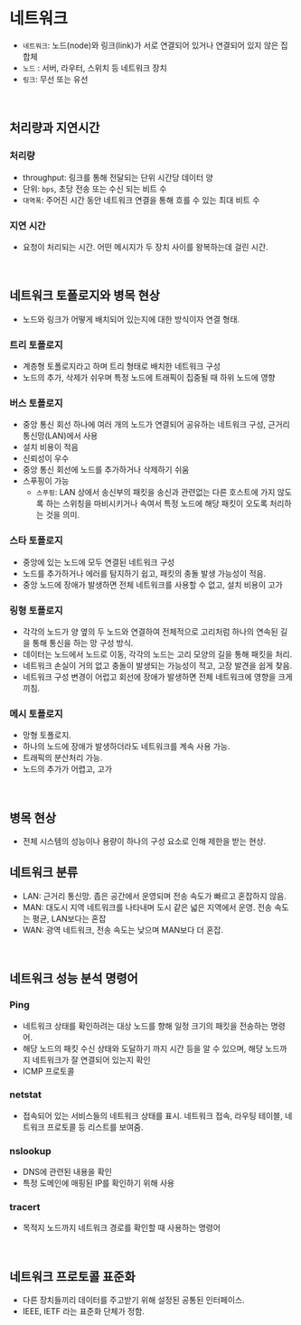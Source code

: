 # 네트워크

- `네트워크`: 노드(node)와 링크(link)가 서로 연결되어 있거나 연결되어 있지 않은 집합체
- `노드` : 서버, 라우터, 스위치 등 네트워크 장치
- `링크`: 무선 또는 유선

<br />

## 처리량과 지연시간
### 처리량
- throughput: 링크를 통해 전달되는 단위 시간당 데이터 양
- 단위: `bps`, 초당 전송 또는 수신 되는 비트 수
- `대역폭`: 주어진 시간 동안 네트워크 연결을 통해 흐를 수 있는 최대 비트 수

### 지연 시간
- 요청이 처리되는 시간. 어떤 메시지가 두 장치 사이를 왕복하는데 걸린 시간.

<br />

## 네트워크 토폴로지와 병목 현상
- 노드와 링크가 어떻게 배치되어 있는지에 대한 방식이자 연결 형태.

### 트리 토폴로지
- 계층형 토폴로지라고 하며 트리 형태로 배치한 네트워크 구성
- 노드의 추가, 삭제가 쉬우며 특정 노드에 트래픽이 집중될 때 하위 노드에 영향

### 버스 토폴로지
- 중앙 통신 회선 하나에 여러 개의 노드가 연결되어 공유하는 네트워크 구성, 근거리 통신망(LAN)에서 사용
- 설치 비용이 적음
- 신뢰성이 우수
- 중앙 통신 회선에 노드를 추가하거나 삭제하기 쉬움
- 스푸핑이 가능
  - `스푸핑`: LAN 상에서 송신부의 패킷을 송신과 관련없는 다른 호스트에 가지 않도록 하는 스위칭을
    마비시키거나 속여서 특정 노드에 해당 패킷이 오도록 처리하는 것을 의미.

### 스타 토폴로지
- 중앙에 있는 노드에 모두 연결된 네트워크 구성
- 노드를 추가하거나 에러를 탐지하기 쉽고, 패킷의 충돌 발생 가능성이 적음.
- 중앙 노드에 장애가 발생하면 전체 네트워크를 사용할 수 없고, 설치 비용이 고가

### 링형 토폴로지
- 각각의 노드가 양 옆의 두 노드와 연결하여 전체적으로 고리처럼 하나의 연속된 길을 통해 통신을 하는 망 구성 방식.
- 데이터는 노드에서 노드로 이동, 각각의 노드는 고리 모양의 길을 통해 패킷을 처리.
- 네트워크 손실이 거의 없고 충돌이 발생되는 가능성이 적고, 고장 발견을 쉽게 찾음.
- 네트워크 구성 변경이 어럽고 회선에 장애가 발생하면 전체 네트워크에 영향을 크게 끼침.

### 메시 토폴로지
- 망형 토폴로지. 
- 하나의 노드에 장애가 발생하더라도 네트워크를 계속 사용 가능.
- 트래픽의 분산처리 가능.
- 노드의 추가가 어렵고, 고가

<br />

## 병목 현상
- 전체 시스템의 성능이나 용량이 하나의 구성 요소로 인해 제한을 받는 현상.

## 네트워크 분류
- LAN: 근거리 통신망. 좁은 공간에서 운영되며 전송 속도가 빠르고 혼잡하지 않음.
- MAN: 대도시 지역 네트워크를 나타내며 도시 같은 넓은 지역에서 운영. 전송 속도는 평균, LAN보다는 혼잡
- WAN: 광역 네트워크, 전송 속도는 낮으며 MAN보다 더 혼잡.

<br />

## 네트워크 성능 분석 명령어

### Ping
- 네트워크 상태를 확인하려는 대상 노드를 향해 일정 크기의 패킷을 전송하는 명령어.
- 해당 노드의 패킷 수신 상태와 도달하기 까지 시간 등을 알 수 있으며, 해당 노드까지 네트워크가 잘 연결되어 있는지 확인
- ICMP 프로토콜

### netstat
- 접속되어 있는 서비스들의 네트워크 상태를 표시. 네트워크 접속, 라우팅 테이블, 네트워크 프로토콜 등 리스트를 보여줌.

### nslookup
- DNS에 관련된 내용을 확인
- 특정 도메인에 매핑된 IP를 확인하기 위해 사용

### tracert
- 목적지 노드까지 네트워크 경로를 확인할 때 사용하는 명령어

<br />

## 네트워크 프로토콜 표준화
- 다른 장치들끼리 데이터를 주고받기 위해 설정된 공통된 인터페이스.
- IEEE, IETF 라는 표준화 단체가 정함.
